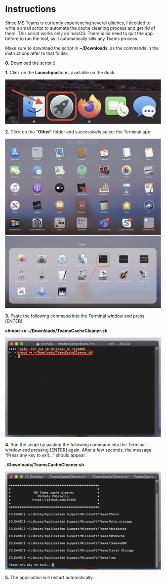 # Instructions

Since MS Teams is currently experiencing several glitches, I decided to write a small script to automate the cache cleaning process and get rid of them.
This script works only on macOS.
There is no need to quit the app before to run the tool, as it automatically kills any Teams process.

Make sure to download the script in __~/Downloads__, as the commands in the instructions refer to that folder.


__0.__ Download the script :)

__1.__ Click on the __Launchpad__ icon, available on the dock.

![Step 1](Images/1.png)

__2.__ Click on the "__Other__" folder and successively select the Terminal app.

![Step 2](Images/2.png)
![Step 2a](Images/3.png)

__3.__ Paste the following command into the Terminal window and press [ENTER].

__chmod +x ~/Downloads/TeamsCacheCleaner.sh__

![Step 3](Images/4.png)

__4.__ Run the script by pasting the following command into the Terminal window and pressing [ENTER] again.
       After a few seconds, the message "Press any key to exit..." should appear.
    
__./Downloads/TeamsCacheCleaner.sh__

![Step 4](Images/5.png)

__5.__ The application will restart automatically.
